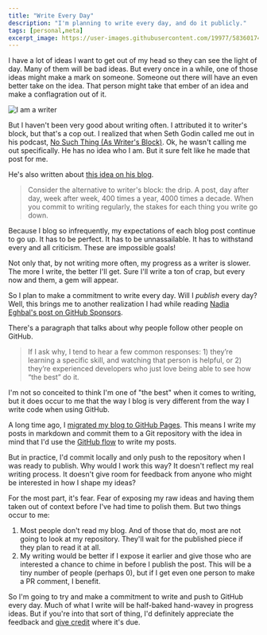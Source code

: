 ```yaml
---
title: "Write Every Day"
description: "I'm planning to write every day, and do it publicly."
tags: [personal,meta]
excerpt_image: https://user-images.githubusercontent.com/19977/58360174-1cede100-7e3c-11e9-89ba-b0d9e876b1c6.jpg
---
```


I have a lot of ideas I want to get out of my head so they can see the light of day. Many of them will be bad ideas. But every once in a while, one of those ideas might make a mark on someone. Someone out there will have an even better take on the idea. That person might take that ember of an idea and make a conflagration out of it.

![I am a writer](https://user-images.githubusercontent.com/19977/58360174-1cede100-7e3c-11e9-89ba-b0d9e876b1c6.jpg)

But I haven't been very good about writing often. I attributed it to writer's block, but that's a cop out. I realized that when Seth Godin called me out in his podcast, [No Such Thing (As Writer's Block)](https://www.akimbo.me/blog/episode-4-no-such-thing-as-writer-s-block). Ok, he wasn't calling me out specifically. He has no idea who I am. But it sure felt like he made that post for me.

He's also written about [this idea on his blog](https://seths.blog/2012/12/writers-block-and-the-drip/).

> Consider the alternative to writer's block: the drip. A post, day after day, week after week, 400 times a year, 4000 times a decade. When you commit to writing regularly, the stakes for each thing you write go down.

Because I blog so infrequently, my expectations of each blog post continue to go up. It has to be perfect. It has to be unnassailable. It has to withstand every and all criticism. These are impossible goals!

Not only that, by not writing more often, my progress as a writer is slower. The more I write, the better I'll get. Sure I'll write a ton of crap, but every now and them, a gem will appear.

So I plan to make a commitment to write every day. Will I _publish_ every day? Well, this brings me to another realization I had while reading [Nadia Eghbal's post on GitHub Sponsors](https://nadiaeghbal.com/github-sponsors).

There's a paragraph that talks about why people follow other people on GitHub.

> If I ask why, I tend to hear a few common responses: 1) they’re learning a specific skill, and watching that person is helpful, or 2) they’re experienced developers who just love being able to see how “the best” do it.

I'm not so conceited to think I'm one of "the best" when it comes to writing, but it does occur to me that the way I blog is very different from the way I write code when using GitHub.

A long time ago, I [migrated my blog to GitHub Pages](https://haacked.com/archive/2013/12/02/dr-jekyll-and-mr-haack/). This means I write my posts in markdown and commit them to a Git repository with the idea in mind that I'd use the [GitHub flow](https://guides.github.com/introduction/flow/) to write my posts.

But in practice, I'd commit locally and only push to the repository when I was ready to publish. Why would I work this way? It doesn't reflect my real writing process. It doesn't give room for feedback from anyone who might be interested in how I shape my ideas?

For the most part, it's fear. Fear of exposing my raw ideas and having them taken out of context before I've had time to polish them. But two things occur to me:

1. Most people don't read my blog. And of those that do, most are not going to look at my repository. They'll wait for the published piece if they plan to read it at all.
2. My writing would be better if I expose it earlier and give those who are interested a chance to chime in before I publish the post. This will be a tiny number of people (perhaps 0), but if I get even one person to make a PR comment, I benefit.

So I'm going to try and make a commitment to write and push to GitHub every day. Much of what I write will be half-baked hand-wavey in progress ideas. But if you're into that sort of thing, I'd definitely appreciate the feedback and [give credit](https://haacked.com/contributors/) where it's due.